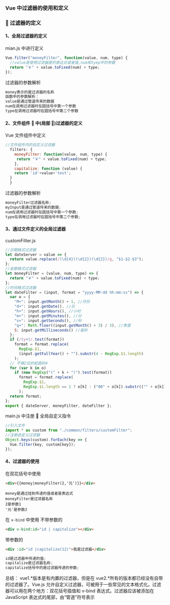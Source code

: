 ### Vue 中过滤器的使用和定义

###  过滤器的定义

#### 1、全局过滤器的定义

mian.js 中进行定义

```js
Vue.filter("moneyFilter", function(value, num, type) {
  //value是使用过滤器是的表达式或者值,num和tyep中的参数
  return "￥" + value.toFixed(num) + type;
});
```

过滤器的参数解析

```js
money表示的是过滤器的名称
函数中的参数解析：
value是通过管道传来的数据
num在调用过滤器时在圆括号中第一个参数
type在调用过滤器时在圆括号中第二个参数
```

#### 2、文件组件  中(局部 )过滤器的定义

Vue 文件组件中定义

```js
//文件组件内的自定义过滤器
  filters: {
    moneyFilter: function(value, num, type) {
     return "￥" + value.toFixed(num) + type;
    },
    capitalize: function (value) {
    return 'id'+value+'test';
  }
  }
```

过滤器的参数解析

```js
moneyFilter过滤器名称;
myInput是通过管道传来的数据;
num在调用过滤器时在圆括号中第一个参数;
type在调用过滤器时在圆括号中第二个参数;
```

#### 3、通过文件定义的全局过滤器

customFilter.js

```js
//日期格式过滤器
let dateServer = value => {
  return value.replace(/(\d{4})(\d{2})(\d{2})/g, "$1-$2-$3");
};
//金额格式过滤器
let moneyFilter = (value, num, type) => {
  return "￥" + value.toFixed(num) + type;
};
//时间格式过滤器
let dateFilter = (input, format = "yyyy-MM-dd hh:mm:ss") => {
  var o = {
    "M+": input.getMonth() + 1, //月份
    "d+": input.getDate(), //日
    "h+": input.getHours(), //小时
    "m+": input.getMinutes(), //分
    "s+": input.getSeconds(), //秒
    "q+": Math.floor((input.getMonth() + 3) / 3), //季度
    S: input.getMilliseconds() //毫秒
  };
  if (/(y+)/.test(format))
    format = format.replace(
      RegExp.$1,
      (input.getFullYear() + "").substr(4 - RegExp.$1.length)
    );
  // 不够2位的前面补0
  for (var k in o)
    if (new RegExp("(" + k + ")").test(format))
      format = format.replace(
        RegExp.$1,
        RegExp.$1.length == 1 ? o[k] : ("00" + o[k]).substr(("" + o[k]).length)
      );
  return format;
};
export { dateServer, moneyFilter, dateFilter };
```

main.js 中注册  全局自定义指令

```js
//引入文件
import * as custom from "./common/filters/customFilter";
//注册自定义过滤器
Object.keys(custom).forEach(key => {
  Vue.filter(key, custom[key]);
});
```

#### 4、过滤器的使用

在双花括号中使用

```html
<div>{{money|moneyFilter(2,'元')}}</div>
```

```
money是通过挂到传递的值或者是表达式
moneyFilter是过滤器名称
2是参数1
'元'是参数2
```

在 `v-bind` 中使用
不带参数的

```html
<div v-bind:id="id | capitalize"></div>
```

带参数的

```html
<div :id="id |capitalize(12)">我是过滤器</div>
```

```js
id是过滤器中传递的值;
capitalize是过滤器名称;
capitalize括号中的是过滤器传递的参数;
```

总结：
vue1.\*版本是有内置的过滤器，但是在 vue2.\*所有的版本都已经没有自带的过滤器了。Vue.js 允许自定义过滤器，可被用于一些常见的文本格式化。过滤器可以用在两个地方：双花括号插值和 v-bind 表达式。过滤器应该被添加在 JavaScript 表达式的尾部，由“管道”符号表示
